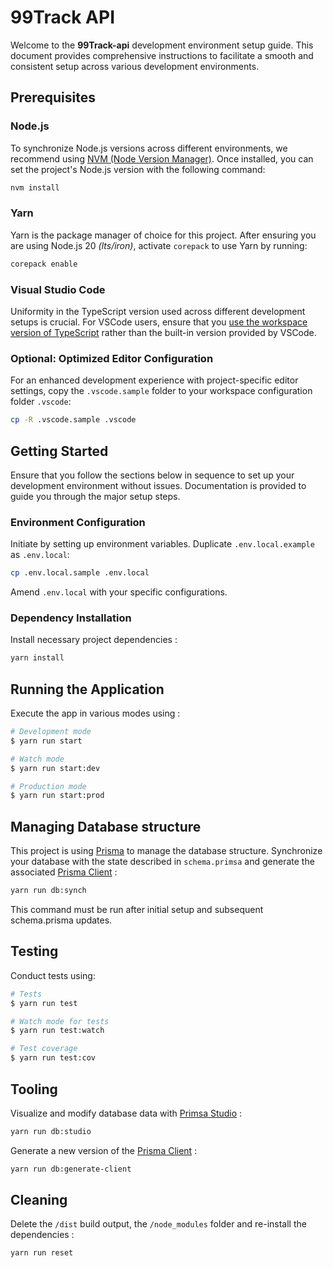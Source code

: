# 99Track API

Welcome to the **99Track-api** development environment setup guide. This document provides comprehensive instructions to facilitate a smooth and consistent setup across various development environments.

## Prerequisites

### Node.js

To synchronize Node.js versions across different environments, we recommend
using [NVM (Node Version Manager)](https://github.com/nvm-sh/nvm). Once installed, you can set the project's Node.js
version with the following command:

```bash
nvm install
```

### Yarn

Yarn is the package manager of choice for this project. After ensuring you are using Node.js 20 _(lts/iron)_,
activate `corepack` to use Yarn by running:

```bash
corepack enable
```

### Visual Studio Code

Uniformity in the TypeScript version used across different development setups is crucial. For VSCode users, ensure that
you [use the workspace version of TypeScript](https://code.visualstudio.com/docs/typescript/typescript-compiling#_using-the-workspace-version-of-typescript)
rather than the built-in version provided by VSCode.

### Optional: Optimized Editor Configuration

For an enhanced development experience with project-specific editor settings, copy the `.vscode.sample` folder to your
workspace configuration folder `.vscode`:

```bash
cp -R .vscode.sample .vscode
```

## Getting Started

Ensure that you follow the sections below in sequence to set up your development environment without issues.
Documentation is provided to guide you through the major setup steps.

### Environment Configuration

Initiate by setting up environment variables. Duplicate `.env.local.example` as `.env.local`:

```bash
cp .env.local.sample .env.local
```

Amend `.env.local` with your specific configurations.

### Dependency Installation

Install necessary project dependencies :

```bash
yarn install
```

## Running the Application

Execute the app in various modes using :

```bash
# Development mode
$ yarn run start

# Watch mode
$ yarn run start:dev

# Production mode
$ yarn run start:prod
```

## Managing Database structure

This project is using [Prisma](https://www.prisma.io/) to manage the database structure. Synchronize your database with the state described in `schema.primsa` and generate the associated [Prisma Client](https://www.prisma.io/docs/concepts/components/prisma-client) :

```bash
yarn run db:synch
```

This command must be run after initial setup and subsequent schema.prisma updates.

## Testing

Conduct tests using:

```bash
# Tests
$ yarn run test

# Watch mode for tests
$ yarn run test:watch

# Test coverage
$ yarn run test:cov
```

## Tooling

Visualize and modify database data with [Primsa Studio](https://www.prisma.io/studio) :

```bash
yarn run db:studio
```

Generate a new version of the [Prisma Client](https://www.prisma.io/docs/concepts/components/prisma-client) :

```bash
yarn run db:generate-client
```

## Cleaning

Delete the `/dist` build output, the `/node_modules` folder and re-install the dependencies :

```bash
yarn run reset
```
